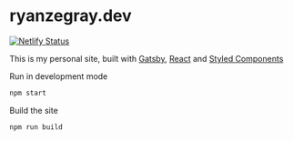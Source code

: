 # ryanzegray.dev

[![Netlify Status](https://api.netlify.com/api/v1/badges/98e2cc1c-8d1b-4d81-b27a-f367496ac83b/deploy-status)](https://app.netlify.com/sites/ryanzegray/deploys)

This is my personal site, built with [Gatsby](https://www.gatsbyjs.org), [React](https://reactjs.org) and [Styled Components](https://www.styled-components.com)

Run in development mode

```sh
npm start
```

Build the site

```sh
npm run build
```
